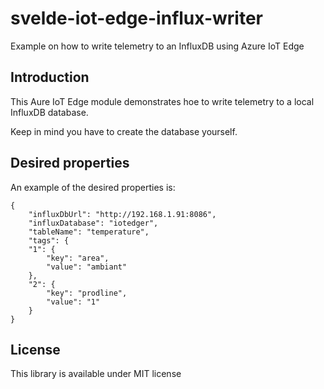 # svelde-iot-edge-influx-writer

Example on how to write telemetry to an InfluxDB using Azure IoT Edge

## Introduction

This Aure IoT Edge module demonstrates hoe to write telemetry to a local InfluxDB database.

Keep in mind you have to create the database yourself.

## Desired properties

An example of the desired properties is:

    {
        "influxDbUrl": "http://192.168.1.91:8086",
        "influxDatabase": "iotedger",
        "tableName": "temperature",
        "tags": {
        "1": {
            "key": "area",
            "value": "ambiant"
        },
        "2": {
            "key": "prodline",
            "value": "1"
        }
    }

## License

This library is available under MIT license
